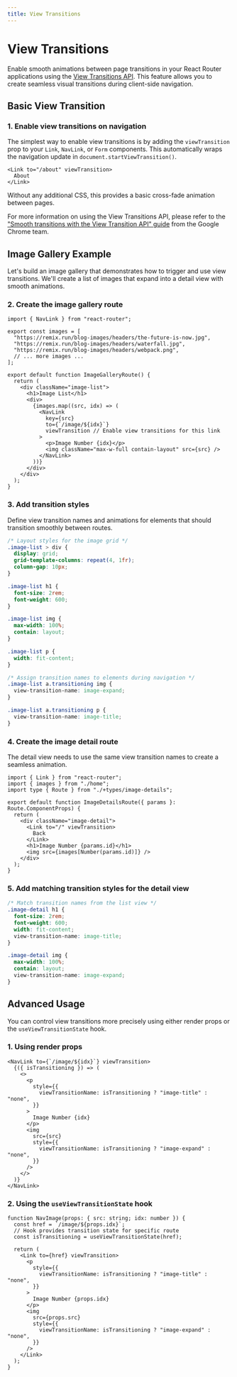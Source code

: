 ```yaml
---
title: View Transitions
---
```


# View Transitions

Enable smooth animations between page transitions in your React Router applications using the [View Transitions API][view-transitions-api]. This feature allows you to create seamless visual transitions during client-side navigation.

## Basic View Transition

### 1. Enable view transitions on navigation

The simplest way to enable view transitions is by adding the `viewTransition` prop to your `Link`, `NavLink`, or `Form` components. This automatically wraps the navigation update in `document.startViewTransition()`.

```tsx
<Link to="/about" viewTransition>
  About
</Link>
```

Without any additional CSS, this provides a basic cross-fade animation between pages.

For more information on using the View Transitions API, please refer to the ["Smooth transitions with the View Transition API" guide][view-transitions-guide] from the Google Chrome team.

## Image Gallery Example

Let's build an image gallery that demonstrates how to trigger and use view transitions. We'll create a list of images that expand into a detail view with smooth animations.

### 2. Create the image gallery route

```tsx filename=routes/image-gallery.tsx
import { NavLink } from "react-router";

export const images = [
  "https://remix.run/blog-images/headers/the-future-is-now.jpg",
  "https://remix.run/blog-images/headers/waterfall.jpg",
  "https://remix.run/blog-images/headers/webpack.png",
  // ... more images ...
];

export default function ImageGalleryRoute() {
  return (
    <div className="image-list">
      <h1>Image List</h1>
      <div>
        {images.map((src, idx) => (
          <NavLink
            key={src}
            to={`/image/${idx}`}
            viewTransition // Enable view transitions for this link
          >
            <p>Image Number {idx}</p>
            <img className="max-w-full contain-layout" src={src} />
          </NavLink>
        ))}
      </div>
    </div>
  );
}
```

### 3. Add transition styles

Define view transition names and animations for elements that should transition smoothly between routes.

```css filename=app.css
/* Layout styles for the image grid */
.image-list > div {
  display: grid;
  grid-template-columns: repeat(4, 1fr);
  column-gap: 10px;
}

.image-list h1 {
  font-size: 2rem;
  font-weight: 600;
}

.image-list img {
  max-width: 100%;
  contain: layout;
}

.image-list p {
  width: fit-content;
}

/* Assign transition names to elements during navigation */
.image-list a.transitioning img {
  view-transition-name: image-expand;
}

.image-list a.transitioning p {
  view-transition-name: image-title;
}
```

### 4. Create the image detail route

The detail view needs to use the same view transition names to create a seamless animation.

```tsx filename=routes/image-details.tsx
import { Link } from "react-router";
import { images } from "./home";
import type { Route } from "./+types/image-details";

export default function ImageDetailsRoute({ params }: Route.ComponentProps) {
  return (
    <div className="image-detail">
      <Link to="/" viewTransition>
        Back
      </Link>
      <h1>Image Number {params.id}</h1>
      <img src={images[Number(params.id)]} />
    </div>
  );
}
```

### 5. Add matching transition styles for the detail view

```css filename=app.css
/* Match transition names from the list view */
.image-detail h1 {
  font-size: 2rem;
  font-weight: 600;
  width: fit-content;
  view-transition-name: image-title;
}

.image-detail img {
  max-width: 100%;
  contain: layout;
  view-transition-name: image-expand;
}
```

## Advanced Usage

You can control view transitions more precisely using either render props or the `useViewTransitionState` hook.

### 1. Using render props

```tsx filename=routes/image-gallery.tsx
<NavLink to={`/image/${idx}`} viewTransition>
  {({ isTransitioning }) => (
    <>
      <p
        style={{
          viewTransitionName: isTransitioning ? "image-title" : "none",
        }}
      >
        Image Number {idx}
      </p>
      <img
        src={src}
        style={{
          viewTransitionName: isTransitioning ? "image-expand" : "none",
        }}
      />
    </>
  )}
</NavLink>
```

### 2. Using the `useViewTransitionState` hook

```tsx filename=routes/image-gallery.tsx
function NavImage(props: { src: string; idx: number }) {
  const href = `/image/${props.idx}`;
  // Hook provides transition state for specific route
  const isTransitioning = useViewTransitionState(href);

  return (
    <Link to={href} viewTransition>
      <p
        style={{
          viewTransitionName: isTransitioning ? "image-title" : "none",
        }}
      >
        Image Number {props.idx}
      </p>
      <img
        src={props.src}
        style={{
          viewTransitionName: isTransitioning ? "image-expand" : "none",
        }}
      />
    </Link>
  );
}
```

[view-transitions-api]: https://developer.mozilla.org/en-US/docs/Web/API/ViewTransition
[view-transitions-guide]: https://developer.chrome.com/docs/web-platform/view-transitions
